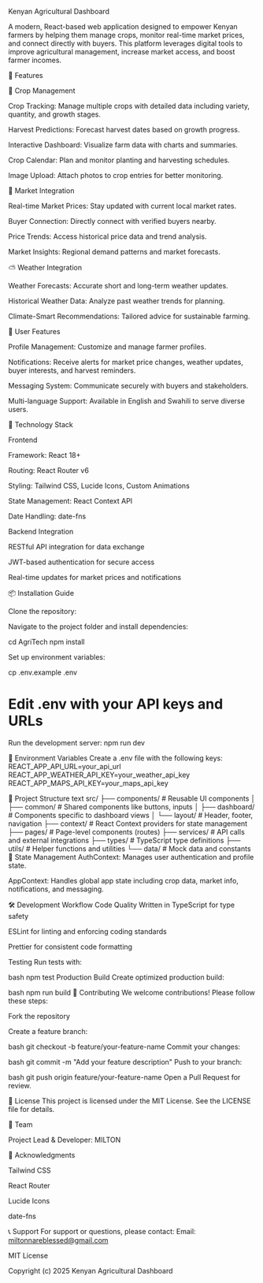 Kenyan Agricultural Dashboard

A modern, React-based web application designed to empower Kenyan farmers by helping them manage crops, monitor real-time market prices, and connect directly with buyers. This platform leverages digital tools to improve agricultural management, increase market access, and boost farmer incomes.

🌟 Features

🌾 Crop Management

Crop Tracking: Manage multiple crops with detailed data including variety, quantity, and growth stages.

Harvest Predictions: Forecast harvest dates based on growth progress.

Interactive Dashboard: Visualize farm data with charts and summaries.

Crop Calendar: Plan and monitor planting and harvesting schedules.

Image Upload: Attach photos to crop entries for better monitoring.

🏪 Market Integration

Real-time Market Prices: Stay updated with current local market rates.

Buyer Connection: Directly connect with verified buyers nearby.

Price Trends: Access historical price data and trend analysis.

Market Insights: Regional demand patterns and market forecasts.

⛅ Weather Integration

Weather Forecasts: Accurate short and long-term weather updates.

Historical Weather Data: Analyze past weather trends for planning.

Climate-Smart Recommendations: Tailored advice for sustainable farming.

📱 User Features

Profile Management: Customize and manage farmer profiles.

Notifications: Receive alerts for market price changes, weather updates, buyer interests, and harvest reminders.

Messaging System: Communicate securely with buyers and stakeholders.

Multi-language Support: Available in English and Swahili to serve diverse users.

🔧 Technology Stack

Frontend

Framework: React 18+

Routing: React Router v6

Styling: Tailwind CSS, Lucide Icons, Custom Animations

State Management: React Context API

Date Handling: date-fns

Backend Integration

RESTful API integration for data exchange

JWT-based authentication for secure access

Real-time updates for market prices and notifications

📦 Installation Guide

Clone the repository:


Navigate to the project folder and install dependencies:

cd AgriTech
npm install

Set up environment variables:

cp .env.example .env
# Edit .env with your API keys and URLs

Run the development server:
npm run dev

🔐 Environment Variables
Create a .env file with the following keys:
REACT_APP_API_URL=your_api_url
REACT_APP_WEATHER_API_KEY=your_weather_api_key
REACT_APP_MAPS_API_KEY=your_maps_api_key

📁 Project Structure
text
src/
├── components/           # Reusable UI components
│   ├── common/           # Shared components like buttons, inputs
│   ├── dashboard/        # Components specific to dashboard views
│   └── layout/           # Header, footer, navigation
├── context/              # React Context providers for state management
├── pages/                # Page-level components (routes)
├── services/             # API calls and external integrations
├── types/                # TypeScript type definitions
├── utils/                # Helper functions and utilities
└── data/                 # Mock data and constants
🔄 State Management
AuthContext: Manages user authentication and profile state.

AppContext: Handles global app state including crop data, market info, notifications, and messaging.

🛠️ Development Workflow
Code Quality
Written in TypeScript for type safety

ESLint for linting and enforcing coding standards

Prettier for consistent code formatting

Testing
Run tests with:

bash
npm test
Production Build
Create optimized production build:

bash
npm run build
🤝 Contributing
We welcome contributions! Please follow these steps:

Fork the repository

Create a feature branch:

bash
git checkout -b feature/your-feature-name
Commit your changes:

bash
git commit -m "Add your feature description"
Push to your branch:

bash
git push origin feature/your-feature-name
Open a Pull Request for review.

📄 License
This project is licensed under the MIT License. See the LICENSE file for details.

👥 Team

Project Lead & Developer: MILTON

🙏 Acknowledgments

Tailwind CSS

React Router

Lucide Icons

date-fns

📞 Support
For support or questions, please contact:
Email: miltonnareblessed@gmail.com

MIT License

Copyright (c) 2025 Kenyan Agricultural Dashboard


